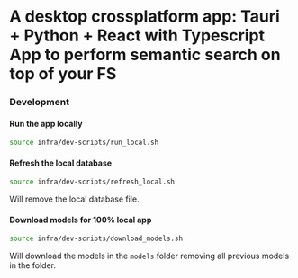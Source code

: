 # A desktop crossplatform app: Tauri + Python + React with Typescript App to perform semantic search on top of your FS

### Development

#### Run the app locally
```bash
source infra/dev-scripts/run_local.sh
```

#### Refresh the local database
```bash
source infra/dev-scripts/refresh_local.sh
```
Will remove the local database file.

#### Download models for 100% local app
```bash
source infra/dev-scripts/download_models.sh
```
Will download the models in the `models` folder removing all previous models in the folder.
